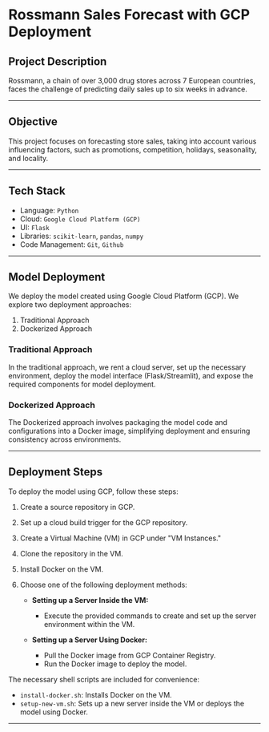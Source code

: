 # Rossmann Sales Forecast with GCP Deployment

## Project Description

Rossmann, a chain of over 3,000 drug stores across 7 European countries, faces the challenge of predicting daily sales up to six weeks in advance. 

---

## Objective
This project focuses on forecasting store sales, taking into account various influencing factors, such as promotions, competition, holidays, seasonality, and locality.

---

## Tech Stack

- Language: `Python`
- Cloud: `Google Cloud Platform (GCP)`
- UI: `Flask`
- Libraries: `scikit-learn`, `pandas`, `numpy`
- Code Management: `Git`, `Github`

---

## Model Deployment

We deploy the model created using Google Cloud Platform (GCP). We explore two deployment approaches:

1. Traditional Approach
2. Dockerized Approach

### Traditional Approach

In the traditional approach, we rent a cloud server, set up the necessary environment, deploy the model interface (Flask/Streamlit), and expose the required components for model deployment.

### Dockerized Approach

The Dockerized approach involves packaging the model code and configurations into a Docker image, simplifying deployment and ensuring consistency across environments.

---

## Deployment Steps

To deploy the model using GCP, follow these steps:

1. Create a source repository in GCP.
2. Set up a cloud build trigger for the GCP repository.
3. Create a Virtual Machine (VM) in GCP under "VM Instances."
4. Clone the repository in the VM.
5. Install Docker on the VM.
6. Choose one of the following deployment methods:
   
   - **Setting up a Server Inside the VM:**
     - Execute the provided commands to create and set up the server environment within the VM.
   
   - **Setting up a Server Using Docker:**
     - Pull the Docker image from GCP Container Registry.
     - Run the Docker image to deploy the model.

The necessary shell scripts are included for convenience:
- `install-docker.sh`: Installs Docker on the VM.
- `setup-new-vm.sh`: Sets up a new server inside the VM or deploys the model using Docker.

---

